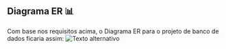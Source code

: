 ## Diagrama ER 📊

Com base nos requisitos acima, o Diagrama ER para o projeto de banco de dados ficaria assim:
 ![Texto alternativo](https://github.com/SamDevFocus/Proa_Trabalhos/blob/master/O%20Hospital%20Fundamental%20-%20Parte%202/Estrat%C3%A9gia%20e%20planejamento.jpeg?raw=true)
